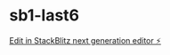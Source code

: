 # sb1-last6

[Edit in StackBlitz next generation editor ⚡️](https://stackblitz.com/~/github.com/drmas001/sb1-last6)